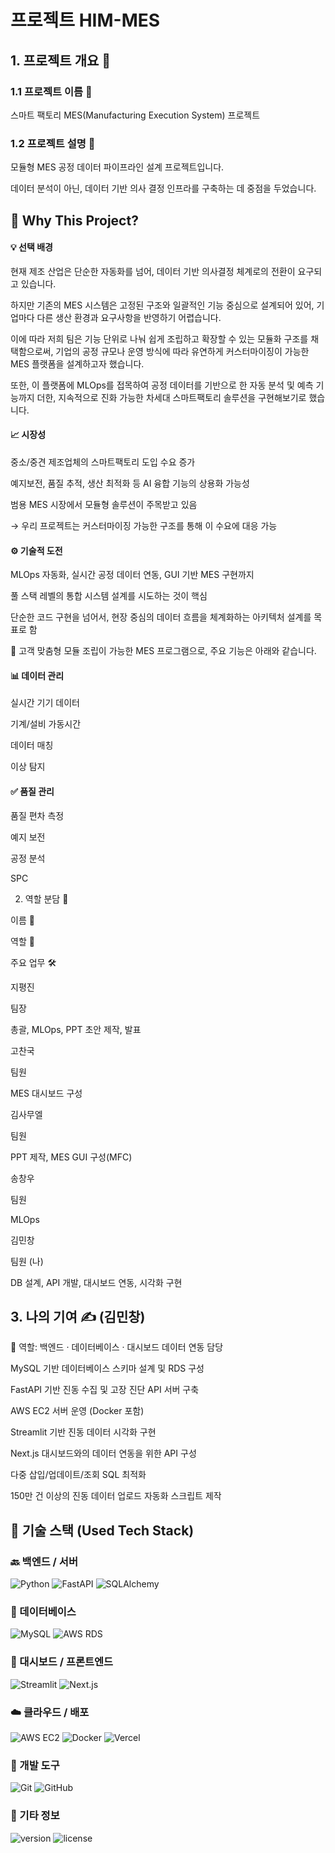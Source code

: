 # 프로젝트 HIM-MES

## 1. 프로젝트 개요 📌

### 1.1 프로젝트 이름 📁

스마트 팩토리 MES(Manufacturing Execution System) 프로젝트

### 1.2 프로젝트 설명 📝

모듈형 MES 공정 데이터 파이프라인 설계 프로젝트입니다.

데이터 분석이 아닌, 데이터 기반 의사 결정 인프라를 구축하는 데 중점을 두었습니다.

## 📌 Why This Project?

#### 💡 선택 배경

현재 제조 산업은 단순한 자동화를 넘어, 데이터 기반 의사결정 체계로의 전환이 요구되고 있습니다.

하지만 기존의 MES 시스템은 고정된 구조와 일괄적인 기능 중심으로 설계되어 있어, 기업마다 다른 생산 환경과 요구사항을 반영하기 어렵습니다.

이에 따라 저희 팀은 기능 단위로 나눠 쉽게 조립하고 확장할 수 있는 모듈화 구조를 채택함으로써, 기업의 공정 규모나 운영 방식에 따라 유연하게 커스터마이징이 가능한 MES 플랫폼을 설계하고자 했습니다.

또한, 이 플랫폼에 MLOps를 접목하여 공정 데이터를 기반으로 한 자동 분석 및 예측 기능까지 더한, 지속적으로 진화 가능한 차세대 스마트팩토리 솔루션을 구현해보기로 했습니다.

#### 📈 시장성

중소/중견 제조업체의 스마트팩토리 도입 수요 증가

예지보전, 품질 추적, 생산 최적화 등 AI 융합 기능의 상용화 가능성

범용 MES 시장에서 모듈형 솔루션이 주목받고 있음

→ 우리 프로젝트는 커스터마이징 가능한 구조를 통해 이 수요에 대응 가능

#### ⚙️ 기술적 도전

MLOps 자동화, 실시간 공정 데이터 연동, GUI 기반 MES 구현까지

풀 스택 레벨의 통합 시스템 설계를 시도하는 것이 핵심

단순한 코드 구현을 넘어서, 현장 중심의 데이터 흐름을 체계화하는 아키텍처 설계를 목표로 함

🔧 고객 맞춤형 모듈 조립이 가능한 MES 프로그램으로, 주요 기능은 아래와 같습니다.

#### 📊 데이터 관리

실시간 기기 데이터

기계/설비 가동시간

데이터 매칭

이상 탐지

#### ✅ 품질 관리

품질 편차 측정

예지 보전

공정 분석

SPC

2. 역할 분담 🧭

이름 👤

역할 💼

주요 업무 🛠

지평진

팀장

총괄, MLOps, PPT 초안 제작, 발표

고찬국

팀원

MES 대시보드 구성

김사무엘

팀원

PPT 제작, MES GUI 구성(MFC)

송창우

팀원

MLOps

김민창

팀원 (나)

DB 설계, API 개발, 대시보드 연동, 시각화 구현

## 3. 나의 기여 ✍ (김민창)

📌 역할: 백엔드 · 데이터베이스 · 대시보드 데이터 연동 담당

MySQL 기반 데이터베이스 스키마 설계 및 RDS 구성

FastAPI 기반 진동 수집 및 고장 진단 API 서버 구축

AWS EC2 서버 운영 (Docker 포함)

Streamlit 기반 진동 데이터 시각화 구현

Next.js 대시보드와의 데이터 연동을 위한 API 구성

다중 삽입/업데이트/조회 SQL 최적화

150만 건 이상의 진동 데이터 업로드 자동화 스크립트 제작

## 🧰 기술 스택 (Used Tech Stack)

### 🔙 백엔드 / 서버
![Python](https://img.shields.io/badge/language-Python-3776AB)
![FastAPI](https://img.shields.io/badge/framework-FastAPI-009688)
![SQLAlchemy](https://img.shields.io/badge/ORM-SQLAlchemy-FF6F00)

### 🧮 데이터베이스
![MySQL](https://img.shields.io/badge/DB-MySQL-4479A1)
![AWS RDS](https://img.shields.io/badge/database-AWS%20RDS-527FFF)

### 🎨 대시보드 / 프론트엔드
![Streamlit](https://img.shields.io/badge/visualization-Streamlit-FF4B4B)
![Next.js](https://img.shields.io/badge/frontend-Next.js-000000)

### ☁️ 클라우드 / 배포
![AWS EC2](https://img.shields.io/badge/cloud-AWS%20EC2-FF9900)
![Docker](https://img.shields.io/badge/container-Docker-2496ED)
![Vercel](https://img.shields.io/badge/deploy-Vercel-000000)

### 🔧 개발 도구
![Git](https://img.shields.io/badge/version--control-Git-F05032)
![GitHub](https://img.shields.io/badge/repo-GitHub-181717)

### 📄 기타 정보
![version](https://img.shields.io/badge/version-1.0.0-brightgreen)
![license](https://img.shields.io/badge/license-MIT-yellow)